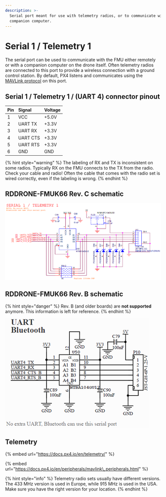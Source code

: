 ```yaml
---
description: >-
  Serial port meant for use with telemetry radios, or to communicate with a
  companion computer.
---
```


# Serial 1 / Telemetry 1

The serial port can be used to communicate with the FMU either remotely or with a companion computer on the drone itself. Often telemetry radios are connected to this port to provide a wireless connection with a ground control station. By default, PX4 listens and communicates using the [MAVLink protocol](https://en.wikipedia.org/wiki/MAVLink) on this port.

## Serial 1 / Telemetry 1 / \(UART 4\) connector pinout

| Pin | Signal | Voltage |
| :--- | :--- | :--- |
| 1 | VCC | +5.0V |
| 2 | UART TX | +3.3V |
| 3 | UART RX | +3.3V |
| 4 | UART CTS | +3.3V |
| 5 | UART RTS | +3.3V |
| 6 | GND | GND |

{% hint style="warning" %}
The labeling of RX and TX is inconsistent on some radios. Typically RX on the FMU connects to the TX from the radio. Check your cable and radio! Often the cable that comes with the radio set is wired correctly, even if the labeling is wrong.
{% endhint %}

## RDDRONE-FMUK66 Rev. C schematic

![](../../.gitbook/assets/c-telem1.png)

## RDDRONE-FMUK66 Rev. B schematic

{% hint style="danger" %}
Rev. B \(and older boards\) are **not supported** anymore. This information is left for reference.
{% endhint %}

![](../../.gitbook/assets/uart%20%285%29.png)

## Telemetry

{% embed url="https://docs.px4.io/en/telemetry/" %}

{% embed url="https://docs.px4.io/en/peripherals/mavlink\_peripherals.html" %}

{% hint style="info" %}
Telemetry radio sets usually have different versions. The 433 MHz version is used in Europe, while 915 MHz is used in the USA. Make sure you have the right version for your location.
{% endhint %}

